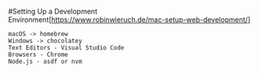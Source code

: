 #Setting Up a Development Environment[https://www.robinwieruch.de/mac-setup-web-development/]

```
macOS -> homebrew
Windows -> chocolatey
Text Editors - Visual Studio Code
Browsers - Chrome
Node.js - asdf or nvm
```
